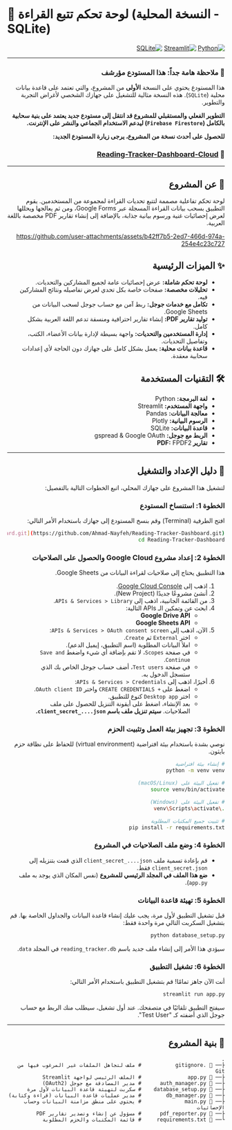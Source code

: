 # 📖 لوحة تحكم تتبع القراءة (النسخة المحلية - SQLite)

<div dir="rtl">

[![Python](https://img.shields.io/badge/Python-3.9%2B-blue?logo=python)](https://www.python.org/)
[![Streamlit](https://img.shields.io/badge/Streamlit-1.25%2B-red?logo=streamlit)](https.streamlit.io/)
[![SQLite](https://img.shields.io/badge/Database-SQLite-blue.svg)](https://www.sqlite.org/)

---

### 🛑 **ملاحظة هامة جداً: هذا المستودع مؤرشف**

هذا المستودع يحتوي على النسخة **الأولى** من المشروع، والتي تعتمد على قاعدة بيانات محلية (`SQLite`). هذه النسخة مثالية للتشغيل على جهازك الشخصي لأغراض التجربة والتطوير.

**التطوير الفعلي والمستقبلي للمشروع قد انتقل إلى مستودع جديد يعتمد على بنية سحابية بالكامل (`Firebase Firestore`) ليدعم الاستخدام الجماعي والنشر على الإنترنت.**

**للحصول على أحدث نسخة من المشروع، يرجى زيارة المستودع الجديد:**
### 🔗 **[Reading-Tracker-Dashboard-Cloud](https://github.com/Ahmad-Nayfeh/Reading-Tracker-Dashboard-Cloud)**

---

## 🎯 عن المشروع

لوحة تحكم تفاعلية مصممة لتتبع تحديات القراءة لمجموعة من المستخدمين. يقوم التطبيق بسحب بيانات القراءة المسجلة عبر Google Forms، ومن ثم يعالجها ويحللها لعرض إحصائيات غنية ورسوم بيانية جذابة، بالإضافة إلى إنشاء تقارير PDF مخصصة باللغة العربية.

https://github.com/user-attachments/assets/b42ff7b5-2ed7-466d-974a-254e4c23c727


## ✨ الميزات الرئيسية

- **لوحة تحكم شاملة:** عرض إحصائيات عامة لجميع المشاركين والتحديات.
- **تحليلات مخصصة:** صفحات خاصة بكل تحدي لعرض تفاصيله ونتائج المشاركين فيه.
- **تكامل مع خدمات جوجل:** ربط آمن مع حساب جوجل لسحب البيانات من Google Sheets.
- **توليد تقارير PDF:** إنشاء تقارير احترافية ومنسقة تدعم اللغة العربية بشكل كامل.
- **إدارة المستخدمين والتحديات:** واجهة بسيطة لإدارة بيانات الأعضاء، الكتب، وتفاصيل التحديات.
- **قاعدة بيانات محلية:** يعمل بشكل كامل على جهازك دون الحاجة لأي إعدادات سحابية معقدة.

## 🛠️ التقنيات المستخدمة

- **لغة البرمجة:** Python
- **واجهة المستخدم:** Streamlit
- **معالجة البيانات:** Pandas
- **الرسوم البيانية:** Plotly
- **قاعدة البيانات:** SQLite
- **الربط مع جوجل:** gspread & Google OAuth
- **تقارير PDF:** FPDF2

---

## 🚀 دليل الإعداد والتشغيل

لتشغيل هذا المشروع على جهازك المحلي، اتبع الخطوات التالية بالتفصيل:

### الخطوة 1: استنساخ المستودع

افتح الطرفية (Terminal) وقم بنسخ المستودع إلى جهازك باستخدام الأمر التالي:
```bash
git clone [https://github.com/Ahmad-Nayfeh/Reading-Tracker-Dashboard.git](https://github.com/Ahmad-Nayfeh/Reading-Tracker-Dashboard.git)
cd Reading-Tracker-Dashboard
```

### الخطوة 2: إعداد مشروع Google Cloud والحصول على الصلاحيات

هذا التطبيق يحتاج إلى صلاحيات لقراءة البيانات من Google Sheets.

1.  اذهب إلى [Google Cloud Console](https://console.cloud.google.com/).
2.  أنشئ مشروعًا جديدًا (New Project).
3.  من القائمة الجانبية، اذهب إلى `APIs & Services > Library`.
4.  ابحث عن وتمكين الـ APIs التالية:
    * **Google Drive API**
    * **Google Sheets API**
5.  الآن، اذهب إلى `APIs & Services > OAuth consent screen`:
    * اختر `External` ثم `Create`.
    * املأ البيانات المطلوبة (اسم التطبيق، إيميل الدعم).
    * في صفحة `Scopes`، لا تقم بإضافة أي شيء واضغط `Save and Continue`.
    * في صفحة `Test users`، أضف حساب جوجل الخاص بك الذي ستسجل الدخول به.
6.  أخيرًا، اذهب إلى `APIs & Services > Credentials`:
    * اضغط على `+ CREATE CREDENTIALS` واختر `OAuth client ID`.
    * اختر `Desktop app` كنوع للتطبيق.
    * بعد الإنشاء، اضغط على أيقونة التنزيل للحصول على ملف الصلاحيات. **سيتم تنزيل ملف باسم `client_secret_....json`.**

### الخطوة 3: تجهيز بيئة العمل وتثبيت الحزم

نوصي بشدة باستخدام بيئة افتراضية (virtual environment) للحفاظ على نظافة حزم بايثون.

```bash
# إنشاء بيئة افتراضية
python -m venv venv

# تفعيل البيئة على (macOS/Linux)
source venv/bin/activate

# تفعيل البيئة على (Windows)
.\venv\Scripts\activate

# تثبيت جميع المكتبات المطلوبة
pip install -r requirements.txt
```

### الخطوة 4: وضع ملف الصلاحيات في المشروع

- قم بإعادة تسمية ملف `client_secret_....json` الذي قمت بتنزيله إلى `client_secret.json` فقط.
- **ضع هذا الملف في المجلد الرئيسي للمشروع** (نفس المكان الذي يوجد به ملف `app.py`).

### الخطوة 5: تهيئة قاعدة البيانات

قبل تشغيل التطبيق لأول مرة، يجب عليك إنشاء قاعدة البيانات والجداول الخاصة بها. قم بتشغيل السكربت التالي مرة واحدة فقط:

```bash
python database_setup.py
```
سيؤدي هذا الأمر إلى إنشاء ملف جديد باسم `reading_tracker.db` في المجلد `data`.

### الخطوة 6: تشغيل التطبيق

أنت الآن جاهز تمامًا! قم بتشغيل التطبيق باستخدام الأمر التالي:

```bash
streamlit run app.py
```

سيفتح التطبيق تلقائيًا في متصفحك. عند أول تشغيل، سيطلب منك الربط مع حساب جوجل الذي أضفته كـ "Test User".

---

## 📂 بنية المشروع

```
.
├── 📄 .gitignore           # ملف لتجاهل الملفات غير المرغوب فيها من Git
├── 🐍 app.py               # الملف الرئيسي لواجهة Streamlit
├── 🐍 auth_manager.py      # مدير المصادقة مع جوجل (OAuth2)
├── 🐍 database_setup.py    # سكربت لتهيئة قاعدة البيانات لأول مرة
├── 🐍 db_manager.py        # مدير عمليات قاعدة البيانات (قراءة وكتابة)
├── 🐍 main.py              # يحتوي على منطق مزامنة البيانات وحساب الإحصائيات
├── 🐍 pdf_reporter.py      # مسؤول عن إنشاء وتصدير تقارير PDF
└── 📄 requirements.txt     # قائمة المكتبات والحزم المطلوبة
```